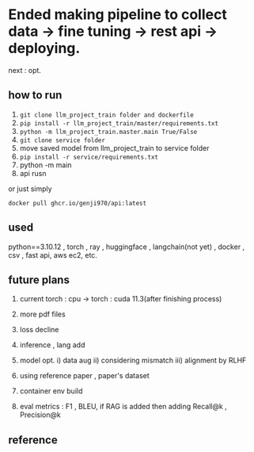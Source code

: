 # Ended making pipeline to collect data -> fine tuning -> rest api -> deploying.

next : opt.

## how to run ##

1) `git clone llm_project_train folder and dockerfile`
2) `pip install -r llm_project_train/master/requirements.txt`
3) `python -m llm_project_train.master.main True/False`
4) `git clone service folder`
5) move saved model from llm_project_train to service folder
6) `pip install -r service/requirements.txt`
7) python -m main
8) api rusn

or just simply

`docker pull ghcr.io/genji970/api:latest`

## used ##
python==3.10.12 , torch , ray , huggingface , langchain(not yet) , docker , csv , fast api, aws ec2, etc.

## future plans ## 

1) current torch : cpu -> torch : cuda 11.3(after finishing process)<br>
2) more pdf files<br>
3) loss decline
4) inference , lang add
5) model opt. i) data aug ii) considering mismatch iii) alignment by RLHF<br>

6) using reference paper , paper's dataset
7) container env build 

7) eval metrics : F1 , BLEU, if RAG is added then adding Recall@k , Precision@k

## reference ## 

